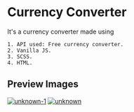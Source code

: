 # Currency Converter
It's a currency converter made using 
```cli
1. API used: Free currency converter.
2. Vanilla JS.
3. SCSS.
4. HTML.
```

## Preview Images
<a href="https://ibb.co/n6zJyPP"><img src="https://i.ibb.co/34BZbRR/unknown-1.png" alt="unknown-1" border="0"></a>
<a href="https://ibb.co/RTgDxZH"><img src="https://i.ibb.co/60yW3Vs/unknown.png" alt="unknown" border="0"></a>
